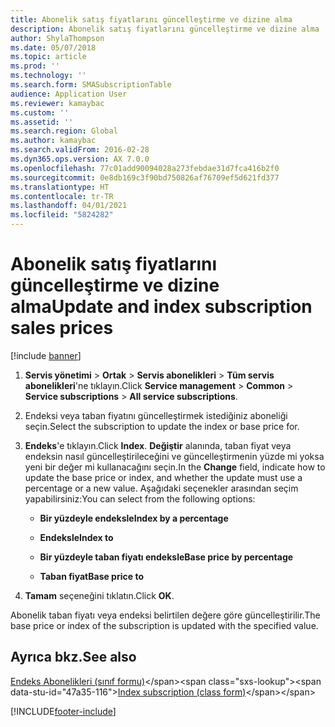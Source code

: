 ```yaml
---
title: Abonelik satış fiyatlarını güncelleştirme ve dizine alma
description: Abonelik satış fiyatlarını güncelleştirme ve dizine alma
author: ShylaThompson
ms.date: 05/07/2018
ms.topic: article
ms.prod: ''
ms.technology: ''
ms.search.form: SMASubscriptionTable
audience: Application User
ms.reviewer: kamaybac
ms.custom: ''
ms.assetid: ''
ms.search.region: Global
ms.author: kamaybac
ms.search.validFrom: 2016-02-28
ms.dyn365.ops.version: AX 7.0.0
ms.openlocfilehash: 77c01add90094028a273febdae31d7fca416b2f0
ms.sourcegitcommit: 0e8db169c3f90bd750826af76709ef5d621fd377
ms.translationtype: HT
ms.contentlocale: tr-TR
ms.lasthandoff: 04/01/2021
ms.locfileid: "5824282"
---
```

# <a name="update-and-index-subscription-sales-prices"></a><span data-ttu-id="47a35-103">Abonelik satış fiyatlarını güncelleştirme ve dizine alma</span><span class="sxs-lookup"><span data-stu-id="47a35-103">Update and index subscription sales prices</span></span> 

[!include [banner](../includes/banner.md)]


1.  <span data-ttu-id="47a35-104">**Servis yönetimi** \> **Ortak** \> **Servis abonelikleri** \> **Tüm servis abonelikleri**'ne tıklayın.</span><span class="sxs-lookup"><span data-stu-id="47a35-104">Click **Service management** \> **Common** \> **Service subscriptions** \> **All service subscriptions**.</span></span>

2.  <span data-ttu-id="47a35-105">Endeksi veya taban fiyatını güncelleştirmek istediğiniz aboneliği seçin.</span><span class="sxs-lookup"><span data-stu-id="47a35-105">Select the subscription to update the index or base price for.</span></span>

3.  <span data-ttu-id="47a35-106">**Endeks**'e tıklayın.</span><span class="sxs-lookup"><span data-stu-id="47a35-106">Click **Index**.</span></span> <span data-ttu-id="47a35-107">**Değiştir** alanında, taban fiyat veya endeksin nasıl güncelleştirileceğini ve güncelleştirmenin yüzde mi yoksa yeni bir değer mi kullanacağını seçin.</span><span class="sxs-lookup"><span data-stu-id="47a35-107">In the **Change** field, indicate how to update the base price or index, and whether the update must use a percentage or a new value.</span></span> <span data-ttu-id="47a35-108">Aşağıdaki seçenekler arasından seçim yapabilirsiniz:</span><span class="sxs-lookup"><span data-stu-id="47a35-108">You can select from the following options:</span></span>
    
      - <span data-ttu-id="47a35-109">**Bir yüzdeyle endeksle**</span><span class="sxs-lookup"><span data-stu-id="47a35-109">**Index by a percentage**</span></span>
    
      - <span data-ttu-id="47a35-110">**Endeksle**</span><span class="sxs-lookup"><span data-stu-id="47a35-110">**Index to**</span></span>
    
      - <span data-ttu-id="47a35-111">**Bir yüzdeyle taban fiyatı endeksle**</span><span class="sxs-lookup"><span data-stu-id="47a35-111">**Base price by percentage**</span></span>
    
      - <span data-ttu-id="47a35-112">**Taban fiyat**</span><span class="sxs-lookup"><span data-stu-id="47a35-112">**Base price to**</span></span>

4.  <span data-ttu-id="47a35-113">**Tamam** seçeneğini tıklatın.</span><span class="sxs-lookup"><span data-stu-id="47a35-113">Click **OK**.</span></span>

<span data-ttu-id="47a35-114">Abonelik taban fiyatı veya endeksi belirtilen değere göre güncelleştirilir.</span><span class="sxs-lookup"><span data-stu-id="47a35-114">The base price or index of the subscription is updated with the specified value.</span></span>

## <a name="see-also"></a><span data-ttu-id="47a35-115">Ayrıca bkz.</span><span class="sxs-lookup"><span data-stu-id="47a35-115">See also</span></span>

<span data-ttu-id="47a35-116">[Endeks Abonelikleri (sınıf formu)](https://technet.microsoft.com/library/aa558579\(v=ax.60\))</span><span class="sxs-lookup"><span data-stu-id="47a35-116">[Index subscription (class form)](https://technet.microsoft.com/library/aa558579\(v=ax.60\))</span></span>

  




[!INCLUDE[footer-include](../../includes/footer-banner.md)]